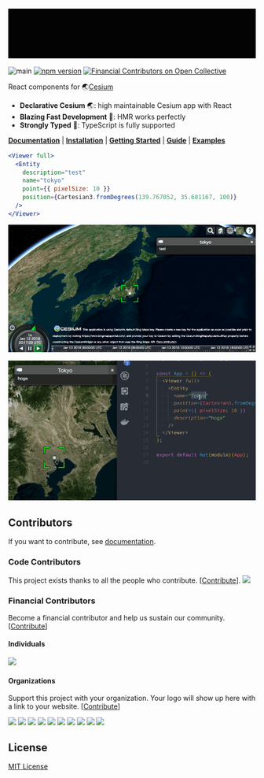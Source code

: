 ![Resium](https://raw.githubusercontent.com/reearth/resium/master/docs/static/resium.gif)

![main](https://github.com/reearth/resium/workflows/main/badge.svg) [![npm version](https://badge.fury.io/js/resium.svg)](https://badge.fury.io/js/resium) [![Financial Contributors on Open Collective](https://opencollective.com/resium/all/badge.svg?label=financial+contributors)](https://opencollective.com/resium)

React components for 🌏[Cesium](https://cesium.com/)

- **Declarative Cesium** 🌏: high maintainable Cesium app with React
- **Blazing Fast Development** 👨: HMR works perfectly
- **Strongly Typed** 💪: TypeScript is fully supported

[**Documentation**](https://resium.reearth.io) | [**Installation**](https://resium.reearth.io/installation) | [**Getting Started**](https://resium.reearth.io/getting_started) | [**Guide**](https://resium.reearth.io/guide) | [**Examples**](https://resium.reearth.io/examples/)

```jsx
<Viewer full>
  <Entity
    description="test"
    name="tokyo"
    point={{ pixelSize: 10 }}
    position={Cartesian3.fromDegrees(139.767052, 35.681167, 100)}
  />
</Viewer>
```

![Screenshot](https://raw.githubusercontent.com/reearth/resium/master/docs/static/screenshot.png)

![Usage](https://raw.githubusercontent.com/reearth/resium/master/docs/static/usage.gif)

## Contributors

If you want to contribute, see [documentation](https://resium.reearth.com/contribution).

### Code Contributors

This project exists thanks to all the people who contribute. [[Contribute](CONTRIBUTING.md)].
<a href="https://github.com/reearth/resium/graphs/contributors"><img src="https://opencollective.com/resium/contributors.svg?width=890&button=false" /></a>

### Financial Contributors

Become a financial contributor and help us sustain our community. [[Contribute](https://opencollective.com/resium/contribute)]

#### Individuals

<a href="https://opencollective.com/resium"><img src="https://opencollective.com/resium/individuals.svg?width=890" /></a>

#### Organizations

Support this project with your organization. Your logo will show up here with a link to your website. [[Contribute](https://opencollective.com/resium/contribute)]

<a href="https://opencollective.com/resium/organization/0/website"><img src="https://opencollective.com/resium/organization/0/avatar.svg" /></a>
<a href="https://opencollective.com/resium/organization/1/website"><img src="https://opencollective.com/resium/organization/1/avatar.svg" /></a>
<a href="https://opencollective.com/resium/organization/2/website"><img src="https://opencollective.com/resium/organization/2/avatar.svg" /></a>
<a href="https://opencollective.com/resium/organization/3/website"><img src="https://opencollective.com/resium/organization/3/avatar.svg" /></a>
<a href="https://opencollective.com/resium/organization/4/website"><img src="https://opencollective.com/resium/organization/4/avatar.svg" /></a>
<a href="https://opencollective.com/resium/organization/5/website"><img src="https://opencollective.com/resium/organization/5/avatar.svg" /></a>
<a href="https://opencollective.com/resium/organization/6/website"><img src="https://opencollective.com/resium/organization/6/avatar.svg" /></a>
<a href="https://opencollective.com/resium/organization/7/website"><img src="https://opencollective.com/resium/organization/7/avatar.svg" /></a>
<a href="https://opencollective.com/resium/organization/8/website"><img src="https://opencollective.com/resium/organization/8/avatar.svg" /></a>
<a href="https://opencollective.com/resium/organization/9/website"><img src="https://opencollective.com/resium/organization/9/avatar.svg" /></a>

## License

[MIT License](LICENSE)

